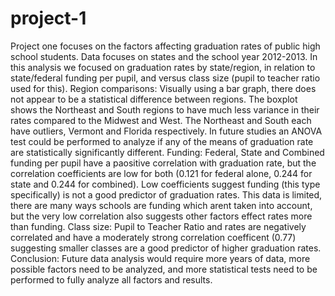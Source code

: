 # project-1
Project one focuses on the factors affecting graduation rates of public high school students. Data focuses on states and the school year 2012-2013. In this analysis we focused on graduation rates by state/region, in relation to state/federal funding per pupil, and versus class size (pupil to teacher ratio used for this). 
Region comparisons: Visually using a bar graph, there does not appear to be a statistical difference between regions. The boxplot shows the Northeast and South regions to have much less variance in their rates compared to the Midwest and West. The Northeast and South each have outliers, Vermont and Florida respectively. In future studies an ANOVA test could be performed to analyze if any of the means of graduation rate are statistically significantly different. 
Funding: Federal, State and Combined funding per pupil have a paositive correlation with graduation rate, but the correlation coefficients are low for both (0.121 for federal alone, 0.244 for state and 0.244 for combined). Low coefficients suggest funding (this type specifically) is not a good predictor of graduation rates. This data is limited, there are many ways schools are funding which arent taken into account, but the very low correlation also suggests other factors effect rates more than funding. 
Class size: Pupil to Teacher Ratio and rates are negatively correlated  and have a moderately strong correlation coefficent (0.77) suggesting smaller classes are a good predictor of higher graduation rates.
Conclusion: Future data analysis would require more years of data, more possible factors need to be analyzed, and more statistical tests need to be performed to fully analyze all factors and results. 


